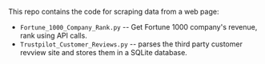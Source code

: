 This repo contains the code for scraping data from a web page:

* `Fortune_1000_Company_Rank.py` -- Get Fortune 1000 company's revenue, rank using API calls.
* `Trustpilot_Customer_Reviews.py` -- parses the third party customer revview site and stores them in a SQLite database.
